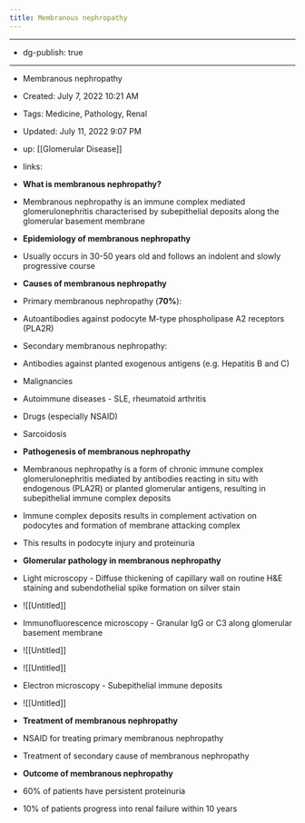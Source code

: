 ```yaml
---
title: Membranous nephropathy
---
```


- --

- dg-publish: true

- --

- Membranous nephropathy

- Created: July 7, 2022 10:21 AM

- Tags: Medicine, Pathology, Renal

- Updated: July 11, 2022 9:07 PM

- up: [[Glomerular Disease]] 

- links:

- **What is membranous nephropathy?**

- Membranous nephropathy is an immune complex mediated glomerulonephritis characterised by subepithelial deposits along the glomerular basement membrane

- **Epidemiology of membranous nephropathy**

- Usually occurs in 30-50 years old and follows an indolent and slowly progressive course

- **Causes of membranous nephropathy**

- Primary membranous nephropathy (**70%**):

- Autoantibodies against podocyte M-type phospholipase A2 receptors (PLA2R)

- Secondary membranous nephropathy:

- Antibodies against planted exogenous antigens (e.g. Hepatitis B and C)

- Malignancies

- Autoimmune diseases - SLE, rheumatoid arthritis

- Drugs (especially NSAID)

- Sarcoidosis

- **Pathogenesis of membranous nephropathy**

- Membranous nephropathy is a form of chronic immune complex glomerulonephritis mediated by antibodies reacting in situ with endogenous (PLA2R) or planted glomerular antigens, resulting in subepithelial immune complex deposits

- Immune complex deposits results in complement activation on podocytes and formation of membrane attacking complex

- This results in podocyte injury and proteinuria

- **Glomerular pathology in membranous nephropathy**

- Light microscopy - Diffuse thickening of capillary wall on routine H&E staining and subendothelial spike formation on silver stain

- ![[Untitled]]

- Immunofluorescence microscopy - Granular IgG or C3 along glomerular basement membrane

- ![[Untitled]]

- ![[Untitled]]

- Electron microscopy - Subepithelial immune deposits

- ![[Untitled]]

- **Treatment of membranous nephropathy**

- NSAID for treating primary membranous nephropathy

- Treatment of secondary cause of membranous nephropathy

- **Outcome of membranous nephropathy**

- 60% of patients have persistent proteinuria

- 10% of patients progress into renal failure within 10 years
